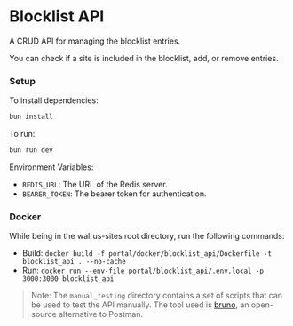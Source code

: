 # Blocklist API

A CRUD API for managing the blocklist entries.

You can check if a site is included in the blocklist, add, or remove entries.

### Setup

To install dependencies:
```sh
bun install
```

To run:
```sh
bun run dev
```

Environment Variables:
- `REDIS_URL`: The URL of the Redis server.
- `BEARER_TOKEN`: The bearer token for authentication.

### Docker
While being in the walrus-sites root directory, run the following commands:
- Build: `docker build -f portal/docker/blocklist_api/Dockerfile -t blocklist_api . --no-cache`
- Run: `docker run --env-file portal/blocklist_api/.env.local -p 3000:3000 blocklist_api`

> Note: The `manual_testing` directory contains a set of scripts that can be used to test the API manually.
The tool used is [bruno](https://www.usebruno.com/), an open-source alternative to Postman.
